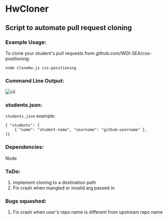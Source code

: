 # HwCloner
## Script to automate pull request cloning

### Example Usage:
To clone your student's pull requests from github.com/WDI-SEA/css-positioning:

`node cloneHw.js css-positioning`

### Command Line Output: 
![cli](https://i.imgur.com/xO6kaDr.png)

### students.json:
`students.json` example:
```
{ "students": [
    { "name": "student-name", "username": "github-username" },
]}
```
### Dependencies:
Node

### ToDo: 
1. implement cloning to a destination path
2. Fix crash when mangled or invalid arg passed in


### Bugs squashed:
1. Fix crash when user's repo name is different from upstream repo name

